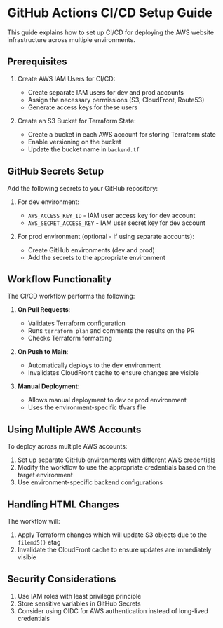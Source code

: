 # GitHub Actions CI/CD Setup Guide

This guide explains how to set up CI/CD for deploying the AWS website infrastructure across multiple environments.

## Prerequisites

1. Create AWS IAM Users for CI/CD:
   - Create separate IAM users for dev and prod accounts
   - Assign the necessary permissions (S3, CloudFront, Route53)
   - Generate access keys for these users

2. Create an S3 Bucket for Terraform State:
   - Create a bucket in each AWS account for storing Terraform state
   - Enable versioning on the bucket
   - Update the bucket name in `backend.tf`

## GitHub Secrets Setup

Add the following secrets to your GitHub repository:

1. For dev environment:
   - `AWS_ACCESS_KEY_ID` - IAM user access key for dev account
   - `AWS_SECRET_ACCESS_KEY` - IAM user secret key for dev account

2. For prod environment (optional - if using separate accounts):
   - Create GitHub environments (dev and prod)
   - Add the secrets to the appropriate environment

## Workflow Functionality

The CI/CD workflow performs the following:

1. **On Pull Requests**:
   - Validates Terraform configuration
   - Runs `terraform plan` and comments the results on the PR
   - Checks Terraform formatting

2. **On Push to Main**:
   - Automatically deploys to the dev environment
   - Invalidates CloudFront cache to ensure changes are visible

3. **Manual Deployment**:
   - Allows manual deployment to dev or prod environment
   - Uses the environment-specific tfvars file

## Using Multiple AWS Accounts

To deploy across multiple AWS accounts:

1. Set up separate GitHub environments with different AWS credentials
2. Modify the workflow to use the appropriate credentials based on the target environment
3. Use environment-specific backend configurations

## Handling HTML Changes

The workflow will:
1. Apply Terraform changes which will update S3 objects due to the `filemd5()` etag
2. Invalidate the CloudFront cache to ensure updates are immediately visible

## Security Considerations

1. Use IAM roles with least privilege principle
2. Store sensitive variables in GitHub Secrets
3. Consider using OIDC for AWS authentication instead of long-lived credentials